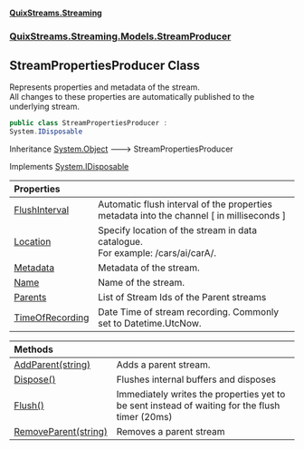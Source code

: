 #### [QuixStreams.Streaming](index.md 'index')
### [QuixStreams.Streaming.Models.StreamProducer](QuixStreams.Streaming.Models.StreamProducer.md 'QuixStreams.Streaming.Models.StreamProducer')

## StreamPropertiesProducer Class

Represents properties and metadata of the stream.  
All changes to these properties are automatically published to the underlying stream.

```csharp
public class StreamPropertiesProducer :
System.IDisposable
```

Inheritance [System.Object](https://docs.microsoft.com/en-us/dotnet/api/System.Object 'System.Object') &#129106; StreamPropertiesProducer

Implements [System.IDisposable](https://docs.microsoft.com/en-us/dotnet/api/System.IDisposable 'System.IDisposable')

| Properties | |
| :--- | :--- |
| [FlushInterval](StreamPropertiesProducer.FlushInterval.md 'QuixStreams.Streaming.Models.StreamProducer.StreamPropertiesProducer.FlushInterval') | Automatic flush interval of the properties metadata into the channel [ in milliseconds ] |
| [Location](StreamPropertiesProducer.Location.md 'QuixStreams.Streaming.Models.StreamProducer.StreamPropertiesProducer.Location') | Specify location of the stream in data catalogue. <br/>For example: /cars/ai/carA/. |
| [Metadata](StreamPropertiesProducer.Metadata.md 'QuixStreams.Streaming.Models.StreamProducer.StreamPropertiesProducer.Metadata') | Metadata of the stream. |
| [Name](StreamPropertiesProducer.Name.md 'QuixStreams.Streaming.Models.StreamProducer.StreamPropertiesProducer.Name') | Name of the stream. |
| [Parents](StreamPropertiesProducer.Parents.md 'QuixStreams.Streaming.Models.StreamProducer.StreamPropertiesProducer.Parents') | List of Stream Ids of the Parent streams |
| [TimeOfRecording](StreamPropertiesProducer.TimeOfRecording.md 'QuixStreams.Streaming.Models.StreamProducer.StreamPropertiesProducer.TimeOfRecording') | Date Time of stream recording. Commonly set to Datetime.UtcNow. |

| Methods | |
| :--- | :--- |
| [AddParent(string)](StreamPropertiesProducer.AddParent(string).md 'QuixStreams.Streaming.Models.StreamProducer.StreamPropertiesProducer.AddParent(string)') | Adds a parent stream. |
| [Dispose()](StreamPropertiesProducer.Dispose().md 'QuixStreams.Streaming.Models.StreamProducer.StreamPropertiesProducer.Dispose()') | Flushes internal buffers and disposes |
| [Flush()](StreamPropertiesProducer.Flush().md 'QuixStreams.Streaming.Models.StreamProducer.StreamPropertiesProducer.Flush()') | Immediately writes the properties yet to be sent instead of waiting for the flush timer (20ms) |
| [RemoveParent(string)](StreamPropertiesProducer.RemoveParent(string).md 'QuixStreams.Streaming.Models.StreamProducer.StreamPropertiesProducer.RemoveParent(string)') | Removes a parent stream |

